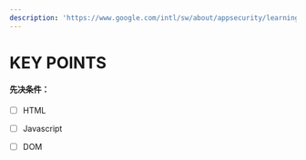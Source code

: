 ```yaml
---
description: 'https://www.google.com/intl/sw/about/appsecurity/learning/xss/'
---
```


# KEY POINTS

#### 先决条件：

* [ ] HTML
* [ ] Javascript
* [ ] DOM





